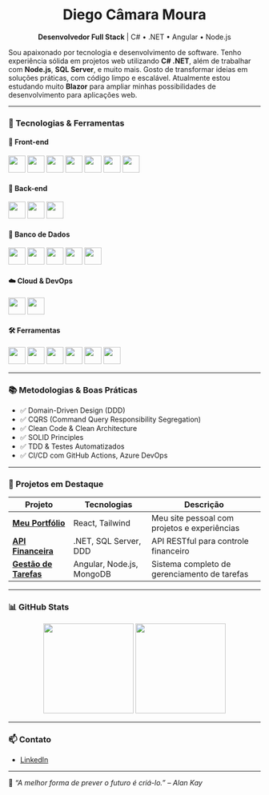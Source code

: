 <h1 align="center">Diego Câmara Moura</h1>

<p align="center">
  <b>Desenvolvedor Full Stack</b> | C# • .NET • Angular • Node.js
</p>

<p>
Sou apaixonado por tecnologia e desenvolvimento de software. Tenho experiência sólida em projetos web utilizando <b>C# .NET</b>, além de trabalhar com <b>Node.js</b>, <b>SQL Server</b>, e muito mais. Gosto de transformar ideias em soluções práticas, com código limpo e escalável.
Atualmente estou estudando muito <b>Blazor</b> para ampliar minhas possibilidades de desenvolvimento para aplicações web.
</p>

---

### 🚀 Tecnologias & Ferramentas

#### 🎨 Front-end

<p>
  <a href="https://developer.mozilla.org/en-US/docs/Web/HTML"><img src="https://cdn.jsdelivr.net/gh/devicons/devicon/icons/html5/html5-original.svg" height="34"/></a>
  <a href="https://developer.mozilla.org/en-US/docs/Web/CSS"><img src="https://cdn.jsdelivr.net/gh/devicons/devicon/icons/css3/css3-original.svg" height="34"/></a>
  <a href="https://developer.mozilla.org/en-US/docs/Web/JavaScript"><img src="https://cdn.jsdelivr.net/gh/devicons/devicon/icons/javascript/javascript-original.svg" height="34"/></a>
  <a href="https://www.typescriptlang.org/"><img src="https://cdn.jsdelivr.net/gh/devicons/devicon/icons/typescript/typescript-original.svg" height="34"/></a>
  <a href="https://angular.io/"><img src="https://cdn.jsdelivr.net/gh/devicons/devicon/icons/angularjs/angularjs-original.svg" height="34"/></a>
  <a href="https://react.dev/"><img src="https://cdn.jsdelivr.net/gh/devicons/devicon/icons/react/react-original.svg" height="34"/></a>
  <!-- <a href="https://tailwindcss.com/"><img src="https://cdn.jsdelivr.net/gh/devicons/devicon/icons/tailwindcss/tailwindcss-plain.svg" height="34"/></a> -->
  <a href="https://getbootstrap.com/"><img src="https://cdn.jsdelivr.net/gh/devicons/devicon/icons/bootstrap/bootstrap-original.svg" height="34"/></a>
  <!-- <a href="https://blazor.net"><img src="https://cdn.jsdelivr.net/gh/devicons/devicon/icons/dotnet/dotnet-original.svg" height="34"/></a> -->
</p>

#### 🧠 Back-end

<p>
  <a href="https://dotnet.microsoft.com/"><img src="https://cdn.jsdelivr.net/gh/devicons/devicon/icons/dotnetcore/dotnetcore-original.svg" height="34"/></a>
  <a href="https://learn.microsoft.com/en-us/dotnet/csharp/"><img src="https://cdn.jsdelivr.net/gh/devicons/devicon/icons/csharp/csharp-original.svg" height="34"/></a>
  <a href="https://nodejs.org/"><img src="https://cdn.jsdelivr.net/gh/devicons/devicon/icons/nodejs/nodejs-original.svg" height="34"/></a>
</p>

#### 💾 Banco de Dados

<p>
  <a href="https://www.microsoft.com/sql-server"><img src="https://cdn.jsdelivr.net/gh/devicons/devicon/icons/microsoftsqlserver/microsoftsqlserver-plain.svg" height="34"/></a>
  <a href="https://www.postgresql.org/"><img src="https://cdn.jsdelivr.net/gh/devicons/devicon/icons/postgresql/postgresql-original.svg" height="34"/></a>
  <a href="https://mariadb.org/"><img src="https://cdn.jsdelivr.net/gh/devicons/devicon/icons/mariadb/mariadb-original.svg" height="34"/></a>
  <a href="https://www.mysql.com/"><img src="https://cdn.jsdelivr.net/gh/devicons/devicon/icons/mysql/mysql-original.svg" height="34"/></a>
  <a href="https://www.mongodb.com/"><img src="https://cdn.jsdelivr.net/gh/devicons/devicon/icons/mongodb/mongodb-original.svg" height="34"/></a>
</p>

#### ☁️ Cloud & DevOps

<p>
  <a href="https://azure.microsoft.com/"><img src="https://cdn.jsdelivr.net/gh/devicons/devicon/icons/azure/azure-original.svg" height="34"/></a>
  <a href="https://www.docker.com/"><img src="https://cdn.jsdelivr.net/gh/devicons/devicon/icons/docker/docker-original.svg" height="34"/></a>
</p>

#### 🛠️ Ferramentas

<p>
  <a href="https://git-scm.com/"><img src="https://cdn.jsdelivr.net/gh/devicons/devicon/icons/git/git-original.svg" height="34"/></a>
  <a href="https://github.com/"><img src="https://cdn.jsdelivr.net/gh/devicons/devicon/icons/github/github-original.svg" height="34"/></a>
  <a href="https://bitbucket.org/"><img src="https://cdn.jsdelivr.net/gh/devicons/devicon/icons/bitbucket/bitbucket-original.svg" height="34"/></a>
  <a href="https://code.visualstudio.com/"><img src="https://cdn.jsdelivr.net/gh/devicons/devicon/icons/vscode/vscode-original.svg" height="34"/></a>
  <a href="https://visualstudio.microsoft.com/"><img src="https://cdn.jsdelivr.net/gh/devicons/devicon/icons/visualstudio/visualstudio-plain.svg" height="34"/></a>
  <a href="https://www.jetbrains.com/pt-br/rider/"><img src="https://resources.jetbrains.com/storage/products/rider/img/meta/rider_logo_300x300.png" height="34"/></a>
</p>

---

### 📚 Metodologias & Boas Práticas

- ✅ Domain-Driven Design (DDD)
- ✅ CQRS (Command Query Responsibility Segregation)
- ✅ Clean Code & Clean Architecture
- ✅ SOLID Principles
- ✅ TDD & Testes Automatizados
- ✅ CI/CD com GitHub Actions, Azure DevOps

---

### 💼 Projetos em Destaque

| Projeto | Tecnologias | Descrição |
|--------|-------------|-----------|
| [**Meu Portfólio**](https://github.com/DiegoCMoura/portfolio) | React, Tailwind | Meu site pessoal com projetos e experiências |
| [**API Financeira**](https://github.com/DiegoCMoura/finance-api) | .NET, SQL Server, DDD | API RESTful para controle financeiro |
| [**Gestão de Tarefas**](https://github.com/DiegoCMoura/task-manager) | Angular, Node.js, MongoDB | Sistema completo de gerenciamento de tarefas |

---

### 📊 GitHub Stats

<p align="center">
  <img height="180em" src="https://github-readme-stats.vercel.app/api?username=DiegoCMoura&show_icons=true&theme=tokyonight&count_private=true"/>
  <img height="180em" src="https://github-readme-stats.vercel.app/api/top-langs/?username=DiegoCMoura&layout=compact&langs_count=10&theme=tokyonight"/>
</p>

---

### 📫 Contato

- [LinkedIn](https://www.linkedin.com/in/diego-camara-moura/)
<!-- - [GitHub](https://github.com/DiegoCMoura)
- Email: **seu@email.com** -->

---

🧠 _“A melhor forma de prever o futuro é criá-lo.” – Alan Kay_